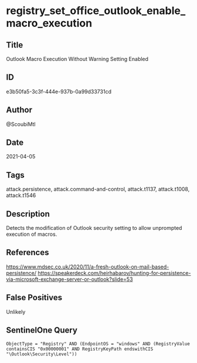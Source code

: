 # registry_set_office_outlook_enable_macro_execution

## Title
Outlook Macro Execution Without Warning Setting Enabled

## ID
e3b50fa5-3c3f-444e-937b-0a99d33731cd

## Author
@ScoubiMtl

## Date
2021-04-05

## Tags
attack.persistence, attack.command-and-control, attack.t1137, attack.t1008, attack.t1546

## Description
Detects the modification of Outlook security setting to allow unprompted execution of macros.

## References
https://www.mdsec.co.uk/2020/11/a-fresh-outlook-on-mail-based-persistence/
https://speakerdeck.com/heirhabarov/hunting-for-persistence-via-microsoft-exchange-server-or-outlook?slide=53

## False Positives
Unlikely

## SentinelOne Query
```
ObjectType = "Registry" AND (EndpointOS = "windows" AND (RegistryValue containsCIS "0x00000001" AND RegistryKeyPath endswithCIS "\Outlook\Security\Level"))

```